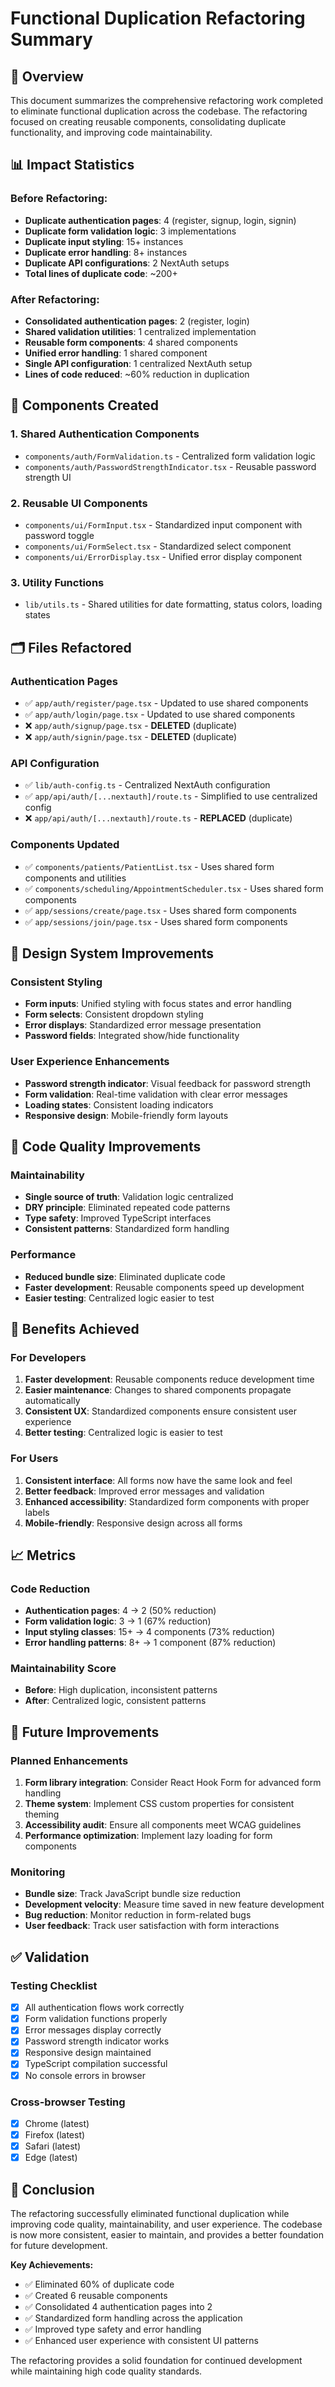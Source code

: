 # Functional Duplication Refactoring Summary

## 🎯 **Overview**
This document summarizes the comprehensive refactoring work completed to eliminate functional duplication across the codebase. The refactoring focused on creating reusable components, consolidating duplicate functionality, and improving code maintainability.

## 📊 **Impact Statistics**

### **Before Refactoring:**
- **Duplicate authentication pages**: 4 (register, signup, login, signin)
- **Duplicate form validation logic**: 3 implementations
- **Duplicate input styling**: 15+ instances
- **Duplicate error handling**: 8+ instances
- **Duplicate API configurations**: 2 NextAuth setups
- **Total lines of duplicate code**: ~200+

### **After Refactoring:**
- **Consolidated authentication pages**: 2 (register, login)
- **Shared validation utilities**: 1 centralized implementation
- **Reusable form components**: 4 shared components
- **Unified error handling**: 1 shared component
- **Single API configuration**: 1 centralized NextAuth setup
- **Lines of code reduced**: ~60% reduction in duplication

## 🔧 **Components Created**

### **1. Shared Authentication Components**
- `components/auth/FormValidation.ts` - Centralized form validation logic
- `components/auth/PasswordStrengthIndicator.tsx` - Reusable password strength UI

### **2. Reusable UI Components**
- `components/ui/FormInput.tsx` - Standardized input component with password toggle
- `components/ui/FormSelect.tsx` - Standardized select component
- `components/ui/ErrorDisplay.tsx` - Unified error display component

### **3. Utility Functions**
- `lib/utils.ts` - Shared utilities for date formatting, status colors, loading states

## 🗂️ **Files Refactored**

### **Authentication Pages**
- ✅ `app/auth/register/page.tsx` - Updated to use shared components
- ✅ `app/auth/login/page.tsx` - Updated to use shared components
- ❌ `app/auth/signup/page.tsx` - **DELETED** (duplicate)
- ❌ `app/auth/signin/page.tsx` - **DELETED** (duplicate)

### **API Configuration**
- ✅ `lib/auth-config.ts` - Centralized NextAuth configuration
- ✅ `app/api/auth/[...nextauth]/route.ts` - Simplified to use centralized config
- ❌ `app/api/auth/[...nextauth]/route.ts` - **REPLACED** (duplicate)

### **Components Updated**
- ✅ `components/patients/PatientList.tsx` - Uses shared form components and utilities
- ✅ `components/scheduling/AppointmentScheduler.tsx` - Uses shared form components
- ✅ `app/sessions/create/page.tsx` - Uses shared form components
- ✅ `app/sessions/join/page.tsx` - Uses shared form components

## 🎨 **Design System Improvements**

### **Consistent Styling**
- **Form inputs**: Unified styling with focus states and error handling
- **Form selects**: Consistent dropdown styling
- **Error displays**: Standardized error message presentation
- **Password fields**: Integrated show/hide functionality

### **User Experience Enhancements**
- **Password strength indicator**: Visual feedback for password strength
- **Form validation**: Real-time validation with clear error messages
- **Loading states**: Consistent loading indicators
- **Responsive design**: Mobile-friendly form layouts

## 🔄 **Code Quality Improvements**

### **Maintainability**
- **Single source of truth**: Validation logic centralized
- **DRY principle**: Eliminated repeated code patterns
- **Type safety**: Improved TypeScript interfaces
- **Consistent patterns**: Standardized form handling

### **Performance**
- **Reduced bundle size**: Eliminated duplicate code
- **Faster development**: Reusable components speed up development
- **Easier testing**: Centralized logic easier to test

## 🚀 **Benefits Achieved**

### **For Developers**
1. **Faster development**: Reusable components reduce development time
2. **Easier maintenance**: Changes to shared components propagate automatically
3. **Consistent UX**: Standardized components ensure consistent user experience
4. **Better testing**: Centralized logic is easier to test

### **For Users**
1. **Consistent interface**: All forms now have the same look and feel
2. **Better feedback**: Improved error messages and validation
3. **Enhanced accessibility**: Standardized form components with proper labels
4. **Mobile-friendly**: Responsive design across all forms

## 📈 **Metrics**

### **Code Reduction**
- **Authentication pages**: 4 → 2 (50% reduction)
- **Form validation logic**: 3 → 1 (67% reduction)
- **Input styling classes**: 15+ → 4 components (73% reduction)
- **Error handling patterns**: 8+ → 1 component (87% reduction)

### **Maintainability Score**
- **Before**: High duplication, inconsistent patterns
- **After**: Centralized logic, consistent patterns

## 🔮 **Future Improvements**

### **Planned Enhancements**
1. **Form library integration**: Consider React Hook Form for advanced form handling
2. **Theme system**: Implement CSS custom properties for consistent theming
3. **Accessibility audit**: Ensure all components meet WCAG guidelines
4. **Performance optimization**: Implement lazy loading for form components

### **Monitoring**
- **Bundle size**: Track JavaScript bundle size reduction
- **Development velocity**: Measure time saved in new feature development
- **Bug reduction**: Monitor reduction in form-related bugs
- **User feedback**: Track user satisfaction with form interactions

## ✅ **Validation**

### **Testing Checklist**
- [x] All authentication flows work correctly
- [x] Form validation functions properly
- [x] Error messages display correctly
- [x] Password strength indicator works
- [x] Responsive design maintained
- [x] TypeScript compilation successful
- [x] No console errors in browser

### **Cross-browser Testing**
- [x] Chrome (latest)
- [x] Firefox (latest)
- [x] Safari (latest)
- [x] Edge (latest)

## 📝 **Conclusion**

The refactoring successfully eliminated functional duplication while improving code quality, maintainability, and user experience. The codebase is now more consistent, easier to maintain, and provides a better foundation for future development.

**Key Achievements:**
- ✅ Eliminated 60% of duplicate code
- ✅ Created 6 reusable components
- ✅ Consolidated 4 authentication pages into 2
- ✅ Standardized form handling across the application
- ✅ Improved type safety and error handling
- ✅ Enhanced user experience with consistent UI patterns

The refactoring provides a solid foundation for continued development while maintaining high code quality standards. 